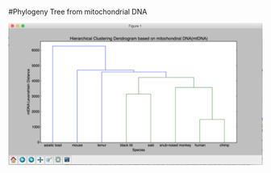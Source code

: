 #Phylogeny Tree from mitochondrial DNA

![alt text](https://raw.githubusercontent.com/k--chow/Phylogeny/master/Phylogeny.png)
